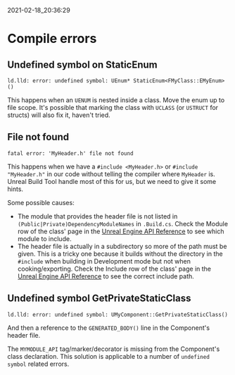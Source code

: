 2021-02-18_20:36:29

# Compile errors

## Undefined symbol on StaticEnum
```
ld.lld: error: undefined symbol: UEnum* StaticEnum<FMyClass::EMyEnum>()
```

This happens when an `UENUM` is nested inside a class.
Move the enum up to file scope.
It's possible that marking the class with `UCLASS` (or `USTRUCT` for structs) will also fix it, haven't tried.


## File not found
```
fatal error: 'MyHeader.h' file not found
```

This happens when we have a `#include <MyHeader.h>` or `#include "MyHeader.h"` in our code without telling the compiler where `MyHeader` is.
Unreal Build Tool handle most of this for us, but we need to give it some hints.

Some possible causes:
- The module that provides the header file is not listed in `(Public|Private)DependencyModuleNames` in `.Build.cs`. Check the Module row of the class' page in the [Unreal Engine API Reference](https://docs.unrealengine.com/en-US/API/index.html) to see which module to include.
- The header file is actually in a subdirectory so more of the path must be given. This is a tricky one because it builds without the directory in the `#include` when building in Development mode but not when cooking/exporting. Check the Include row of the class' page in the [Unreal Engine API Reference](https://docs.unrealengine.com/en-US/API/index.html) to see the correct include path.


## Undefined symbol GetPrivateStaticClass
```
ld.lld: error: undefined symbol: UMyComponent::GetPrivateStaticClass()
```
And then a reference to the `GENERATED_BODY()` line in the Component's header file.


The `MYMODULE_API` tag/marker/decorator is missing from the Component's class declaration.
This solution is applicable to a number of `undefined symbol` related errors.